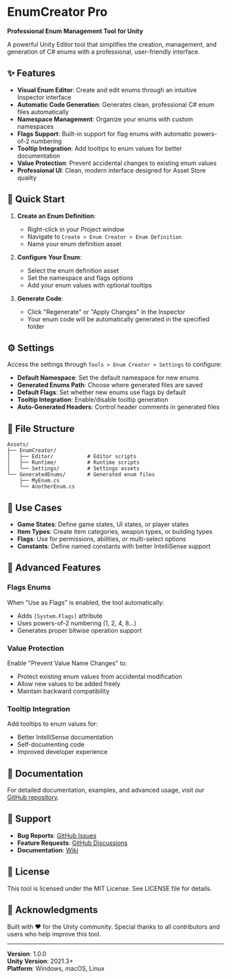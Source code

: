 # EnumCreator Pro

**Professional Enum Management Tool for Unity**

A powerful Unity Editor tool that simplifies the creation, management, and generation of C# enums with a professional, user-friendly interface.

## ✨ Features

- **Visual Enum Editor**: Create and edit enums through an intuitive Inspector interface
- **Automatic Code Generation**: Generates clean, professional C# enum files automatically
- **Namespace Management**: Organize your enums with custom namespaces
- **Flags Support**: Built-in support for flag enums with automatic powers-of-2 numbering
- **Tooltip Integration**: Add tooltips to enum values for better documentation
- **Value Protection**: Prevent accidental changes to existing enum values
- **Professional UI**: Clean, modern interface designed for Asset Store quality

## 🚀 Quick Start

1. **Create an Enum Definition**:
   - Right-click in your Project window
   - Navigate to `Create > Enum Creator > Enum Definition`
   - Name your enum definition asset

2. **Configure Your Enum**:
   - Select the enum definition asset
   - Set the namespace and flags options
   - Add your enum values with optional tooltips

3. **Generate Code**:
   - Click "Regenerate" or "Apply Changes" in the Inspector
   - Your enum code will be automatically generated in the specified folder

## ⚙️ Settings

Access the settings through `Tools > Enum Creator > Settings` to configure:

- **Default Namespace**: Set the default namespace for new enums
- **Generated Enums Path**: Choose where generated files are saved
- **Default Flags**: Set whether new enums use flags by default
- **Tooltip Integration**: Enable/disable tooltip generation
- **Auto-Generated Headers**: Control header comments in generated files

## 📁 File Structure

```
Assets/
├── EnumCreator/
│   ├── Editor/           # Editor scripts
│   ├── Runtime/          # Runtime scripts
│   └── Settings/         # Settings assets
└── GeneratedEnums/       # Generated enum files
    ├── MyEnum.cs
    └── AnotherEnum.cs
```

## 🎯 Use Cases

- **Game States**: Define game states, UI states, or player states
- **Item Types**: Create item categories, weapon types, or building types
- **Flags**: Use for permissions, abilities, or multi-select options
- **Constants**: Define named constants with better IntelliSense support

## 🔧 Advanced Features

### Flags Enums
When "Use as Flags" is enabled, the tool automatically:
- Adds `[System.Flags]` attribute
- Uses powers-of-2 numbering (1, 2, 4, 8...)
- Generates proper bitwise operation support

### Value Protection
Enable "Prevent Value Name Changes" to:
- Protect existing enum values from accidental modification
- Allow new values to be added freely
- Maintain backward compatibility

### Tooltip Integration
Add tooltips to enum values for:
- Better IntelliSense documentation
- Self-documenting code
- Improved developer experience

## 📖 Documentation

For detailed documentation, examples, and advanced usage, visit our [GitHub repository](https://github.com/yourusername/enumcreator).

## 🐛 Support

- **Bug Reports**: [GitHub Issues](https://github.com/yourusername/enumcreator/issues)
- **Feature Requests**: [GitHub Discussions](https://github.com/yourusername/enumcreator/discussions)
- **Documentation**: [Wiki](https://github.com/yourusername/enumcreator/wiki)

## 📄 License

This tool is licensed under the MIT License. See LICENSE file for details.

## 🙏 Acknowledgments

Built with ❤️ for the Unity community. Special thanks to all contributors and users who help improve this tool.

---

**Version**: 1.0.0  
**Unity Version**: 2021.3+  
**Platform**: Windows, macOS, Linux
